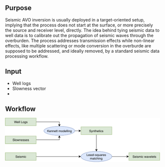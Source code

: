 ## Purpose

Seismic AVO inversion is usually deployed in a target-oriented setup, implying that the process does not start at the surface, or more precisely the source and receiver level, directly. The idea behind tying seismic data to well data is to calibrate out the propagation of seismic waves through the overburden. The process addresses transmission effects while non-linear effects, like multiple scattering or mode conversion in the overburde are supposed to be addressed, and ideally removed, by a standard seismic data processing workflow.

## Input

- Well logs
- Slowness vector
-

## Workflow

![image](_media/welltie_workflow.jpg)